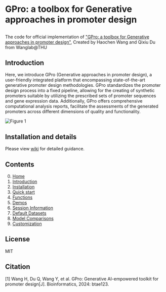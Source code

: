 # GPro: a toolbox for Generative approaches in promoter design

## 
The code for official implementation of ["GPro: a toolbox for Generative approaches in promoter design"](https://academic.oup.com/bioinformatics/advance-article/doi/10.1093/bioinformatics/btae123/7617687), Created by Haochen Wang and Qixiu Du from Wanglab@THU

## Introduction
Here, we introduce GPro (Generative approaches in promoter design), a user-friendly integrated platform that encompassing state-of-the-art generative promoter design methodologies. GPro standardizes the promoter design process into a fixed pipeline, allowing for the creating of synthetic promoters suitable by utilizing the prescribed sets of promoter sequences and gene expression data. Additionally, GPro offers comprehensive computational analysis reports, facilitate the assessments of the generated promoters across different dimensions of quality and functionality.

![Figure 1](https://github.com/WangLabTHU/GPro/assets/66990292/6a238cc9-058d-423d-99eb-3bf3347536c0)


## Installation and details
Please view [wiki](https://github.com/WangLabTHU/Gpro_2023/wiki) for detailed guidance.

## Contents
0. [Home](https://github.com/WangLabTHU/GPro/wiki)
1. [Introduction](https://github.com/WangLabTHU/Gpro_2023/wiki/1.-Introduction)
2. [Installation](https://github.com/WangLabTHU/Gpro_2023/wiki/2.-Installation)
3. [Quick start](https://github.com/WangLabTHU/Gpro_2023/wiki/3.-Quick-start)
4. [Functions](https://github.com/WangLabTHU/Gpro_2023/wiki/4.-Functions)  
5. [Demos](https://github.com/WangLabTHU/Gpro_2023/wiki/5.-Demos)
6. [Session Information](https://github.com/WangLabTHU/Gpro_2023/wiki/6.-Session-Information)
7. [Default Datasets](https://github.com/WangLabTHU/GPro/wiki/7.-Datasets)
8. [Model Comparisons](https://github.com/WangLabTHU/GPro/wiki/8.-Model-Comparisons)
9. [Customization](https://github.com/WangLabTHU/GPro/wiki/9.-Customization)


## License
MIT

## Citation
[1] Wang H, Du Q, Wang Y, et al. GPro: Generative AI-empowered toolkit for promoter design[J]. Bioinformatics, 2024: btae123.

